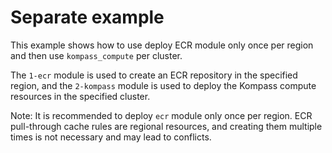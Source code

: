 # Separate example

This example shows how to use deploy ECR module only once per region and then use `kompass_compute` per cluster.

The `1-ecr` module is used to create an ECR repository in the specified region,
and the `2-kompass` module is used to deploy the Kompass compute resources in the specified cluster.

Note: It is recommended to deploy `ecr` module only once per region.
ECR pull-through cache rules are regional resources, and creating them multiple times
is not necessary and may lead to conflicts.
